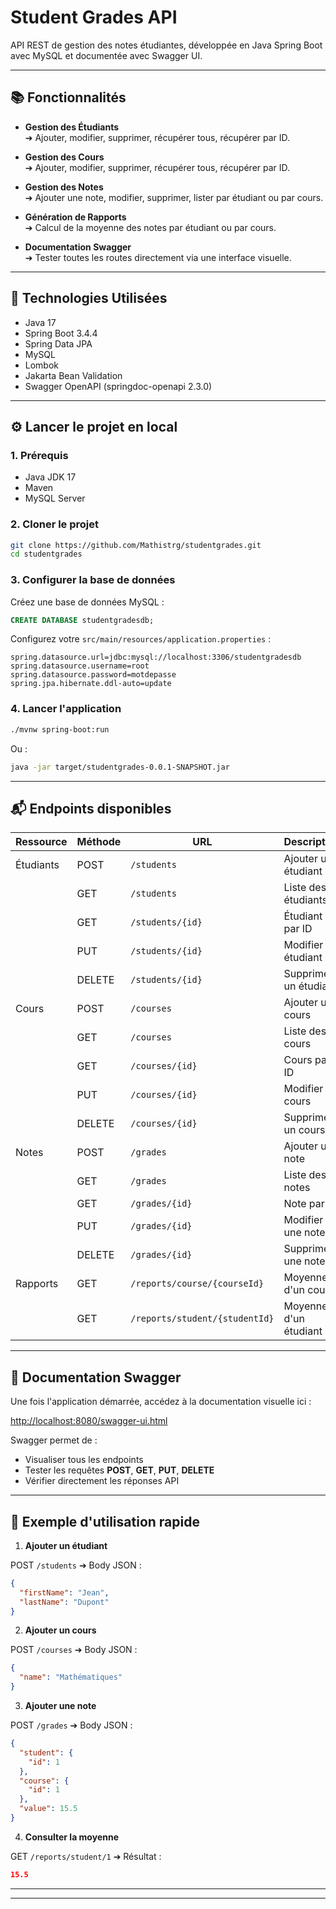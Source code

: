 # Student Grades API

API REST de gestion des notes étudiantes, développée en Java Spring Boot avec MySQL et documentée avec Swagger UI.

---

## 📚 Fonctionnalités

- **Gestion des Étudiants**  
  ➔ Ajouter, modifier, supprimer, récupérer tous, récupérer par ID.

- **Gestion des Cours**  
  ➔ Ajouter, modifier, supprimer, récupérer tous, récupérer par ID.

- **Gestion des Notes**  
  ➔ Ajouter une note, modifier, supprimer, lister par étudiant ou par cours.

- **Génération de Rapports**  
  ➔ Calcul de la moyenne des notes par étudiant ou par cours.

- **Documentation Swagger**  
  ➔ Tester toutes les routes directement via une interface visuelle.

---

## 🚀 Technologies Utilisées

- Java 17
- Spring Boot 3.4.4
- Spring Data JPA
- MySQL
- Lombok
- Jakarta Bean Validation
- Swagger OpenAPI (springdoc-openapi 2.3.0)

---

## ⚙️ Lancer le projet en local

### 1. Prérequis

- Java JDK 17
- Maven
- MySQL Server

### 2. Cloner le projet

```bash
git clone https://github.com/Mathistrg/studentgrades.git
cd studentgrades
```

### 3. Configurer la base de données

Créez une base de données MySQL :

```sql
CREATE DATABASE studentgradesdb;
```

Configurez votre `src/main/resources/application.properties` :

```properties
spring.datasource.url=jdbc:mysql://localhost:3306/studentgradesdb
spring.datasource.username=root
spring.datasource.password=motdepasse
spring.jpa.hibernate.ddl-auto=update
```

### 4. Lancer l'application

```bash
./mvnw spring-boot:run
```

Ou :

```bash
java -jar target/studentgrades-0.0.1-SNAPSHOT.jar
```

---

## 📬 Endpoints disponibles

| Ressource  | Méthode | URL | Description |
|------------|---------|-----|-------------|
| Étudiants  | POST    | `/students` | Ajouter un étudiant |
|            | GET     | `/students` | Liste des étudiants |
|            | GET     | `/students/{id}` | Étudiant par ID |
|            | PUT     | `/students/{id}` | Modifier un étudiant |
|            | DELETE  | `/students/{id}` | Supprimer un étudiant |
| Cours      | POST    | `/courses` | Ajouter un cours |
|            | GET     | `/courses` | Liste des cours |
|            | GET     | `/courses/{id}` | Cours par ID |
|            | PUT     | `/courses/{id}` | Modifier un cours |
|            | DELETE  | `/courses/{id}` | Supprimer un cours |
| Notes      | POST    | `/grades` | Ajouter une note |
|            | GET     | `/grades` | Liste des notes |
|            | GET     | `/grades/{id}` | Note par ID |
|            | PUT     | `/grades/{id}` | Modifier une note |
|            | DELETE  | `/grades/{id}` | Supprimer une note |
| Rapports   | GET     | `/reports/course/{courseId}` | Moyenne d'un cours |
|            | GET     | `/reports/student/{studentId}` | Moyenne d'un étudiant |

---

## 📖 Documentation Swagger

Une fois l'application démarrée, accédez à la documentation visuelle ici :

[http://localhost:8080/swagger-ui.html](http://localhost:8080/swagger-ui.html)

Swagger permet de :
- Visualiser tous les endpoints
- Tester les requêtes **POST**, **GET**, **PUT**, **DELETE**
- Vérifier directement les réponses API

---

## 🎯 Exemple d'utilisation rapide

1. **Ajouter un étudiant**

POST `/students` ➔ Body JSON :

```json
{
  "firstName": "Jean",
  "lastName": "Dupont"
}
```

2. **Ajouter un cours**

POST `/courses` ➔ Body JSON :

```json
{
  "name": "Mathématiques"
}
```

3. **Ajouter une note**

POST `/grades` ➔ Body JSON :

```json
{
  "student": {
    "id": 1
  },
  "course": {
    "id": 1
  },
  "value": 15.5
}
```

4. **Consulter la moyenne**

GET `/reports/student/1` ➔ Résultat :

```json
15.5
```

---

---

